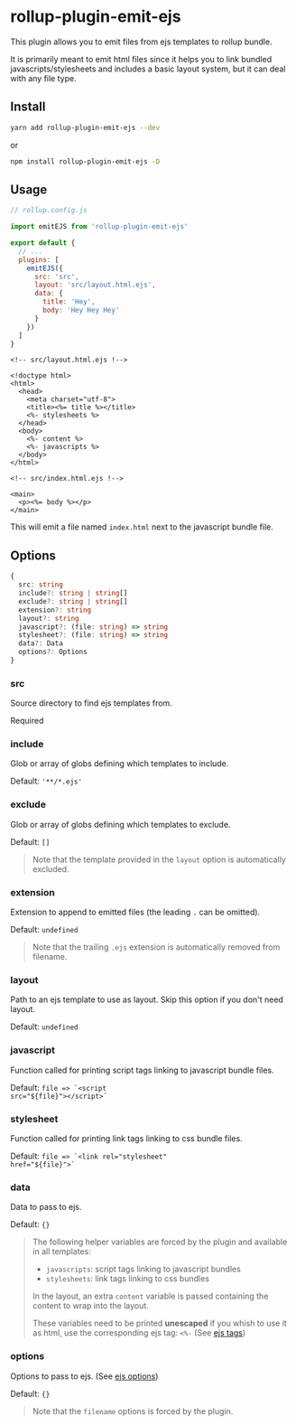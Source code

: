 # rollup-plugin-emit-ejs

This plugin allows you to emit files from ejs templates to rollup bundle.

It is primarily meant to emit html files since it helps you to link bundled javascripts/stylesheets and includes a basic layout system, but it can deal with any file type.

## Install

```bash
yarn add rollup-plugin-emit-ejs --dev
```

or

```bash
npm install rollup-plugin-emit-ejs -D
```

## Usage

```javascript
// rollup.config.js

import emitEJS from 'rollup-plugin-emit-ejs'

export default {
  // ...
  plugins: [
    emitEJS({
      src: 'src',
      layout: 'src/layout.html.ejs',
      data: {
        title: 'Hey',
        body: 'Hey Hey Hey'
      }
    })
  ]
}
```

```ejs
<!-- src/layout.html.ejs !-->

<!doctype html>
<html>
  <head>
    <meta charset="utf-8">
    <title><%= title %></title>
    <%- stylesheets %>
  </head>
  <body>
    <%- content %>
    <%- javascripts %>
  </body>
</html>
```

```ejs
<!-- src/index.html.ejs !-->

<main>
  <p><%= body %></p>
</main>
```

This will emit a file named `index.html` next to the javascript bundle file.

## Options

```typescript
{
  src: string
  include?: string | string[]
  exclude?: string | string[]
  extension?: string
  layout?: string
  javascript?: (file: string) => string
  stylesheet?: (file: string) => string
  data?: Data
  options?: Options
}
```

### src

Source directory to find ejs templates from.

Required

### include

Glob or array of globs defining which templates to include.

Default: `'**/*.ejs'`
  
### exclude

Glob or array of globs defining which templates to exclude.

Default: `[]`

> Note that the template provided in the `layout` option is automatically excluded.

### extension

Extension to append to emitted files (the leading `.` can be omitted).

Default: `undefined`

> Note that the trailing `.ejs` extension is automatically removed from filename.

### layout

Path to an ejs template to use as layout. Skip this option if you don't need layout.

Default: `undefined`

### javascript

Function called for printing script tags linking to javascript bundle files.

Default: <code>file => &grave;&lt;script src="${file}"&gt;&lt;/script&gt;&grave;</code>

### stylesheet

Function called for printing link tags linking to css bundle files.

Default: <code>file => &grave;&lt;link rel="stylesheet" href="${file}"&gt;&grave;</code>

### data

Data to pass to ejs.

Default: `{}`

> The following helper variables are forced by the plugin and available in all templates:
> - `javascripts`: script tags linking to javascript bundles
> - `stylesheets`: link tags linking to css bundles
>
> In the layout, an extra `content` variable is passed containing the content to wrap into the layout.
>
> These variables need to be printed **unescaped** if you whish to use it as html, use the corresponding ejs tag: `<%-` (See [ejs tags](https://github.com/mde/ejs#tags))

### options

Options to pass to ejs. (See [ejs options](https://github.com/mde/ejs#options))

Default: `{}`

> Note that the `filename` options is forced by the plugin.
